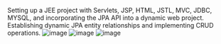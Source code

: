 Setting up a JEE project with Servlets, JSP, HTML, JSTL, MVC, JDBC, MYSQL, and incorporating the JPA API into a dynamic web project. Establishing dynamic JPA entity relationships and implementing CRUD operations.
![image](https://github.com/Malekkk25/JEE/assets/98125803/a598b3c9-6a8c-4033-8fdb-418a3d2f9820)
![image](https://github.com/Malekkk25/JEE/assets/98125803/1b489de1-249b-42bc-9999-f10b3e3391de)
![image](https://github.com/Malekkk25/JEE/assets/98125803/a188ba5e-fbda-45a0-81ca-f4a0d47261ff)


